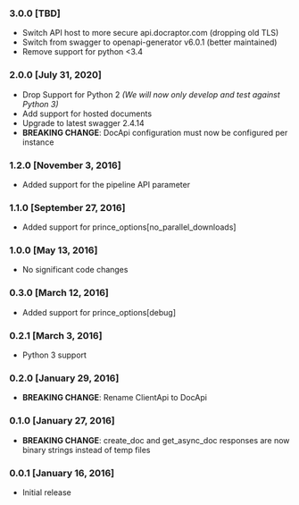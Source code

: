### 3.0.0 [TBD]
* Switch API host to more secure api.docraptor.com (dropping old TLS)
* Switch from swagger to openapi-generator v6.0.1 (better maintained)
* Remove support for python <3.4

### 2.0.0 [July 31, 2020]
* Drop Support for Python 2
  _(We will now only develop and test against Python 3)_
* Add support for hosted documents
* Upgrade to latest swagger 2.4.14
* **BREAKING CHANGE**: DocApi configuration must now be configured per instance

### 1.2.0 [November 3, 2016]
* Added support for the pipeline API parameter

### 1.1.0 [September 27, 2016]
* Added support for prince_options[no_parallel_downloads]

### 1.0.0 [May 13, 2016]
* No significant code changes

### 0.3.0 [March 12, 2016]
* Added support for prince_options[debug]

### 0.2.1 [March 3, 2016]
* Python 3 support

### 0.2.0 [January 29, 2016]
* **BREAKING CHANGE**: Rename ClientApi to DocApi

### 0.1.0 [January 27, 2016]
* **BREAKING CHANGE**: create_doc and get_async_doc responses are now binary strings instead of temp files

### 0.0.1 [January 16, 2016]
* Initial release
